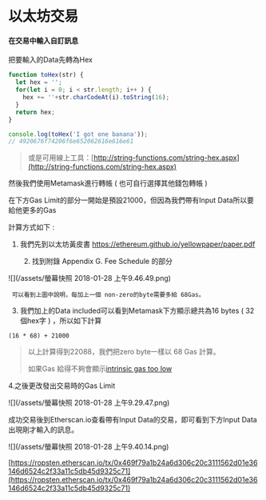 # 以太坊交易

#### 在交易中輸入自訂訊息

把要輸入的Data先轉為Hex

```js
function toHex(str) {
  let hex = '';
  for(let i = 0; i < str.length; i++ ) {
    hex += ''+str.charCodeAt(i).toString(16);
  }
  return hex;
}

console.log(toHex('I got one banana'));
// 4920676f74206f6e652062616e616e61
```

> 或是可用線上工具：[http://string-functions.com/string-hex.aspx](http://string-functions.com/string-hex.aspx)

然後我們使用Metamask進行轉帳 \( 也可自行選擇其他錢包轉帳 \)

在下方Gas Limit的部分一開始是預設21000，但因為我們帶有Input Data所以要給他更多的Gas

計算方式如下 :

1. 我們先到以太坊黃皮書 https://ethereum.github.io/yellowpaper/paper.pdf

    2. 找到附錄 Appendix G. Fee Schedule 的部分

![](/assets/螢幕快照 2018-01-28 上午9.46.49.png)

     可以看到上圖中說明，每加上一個 non-zero的byte需要多給 68Gas。

   3. 我們加上的Data included可以看到Metamask下方顯示總共為16 bytes \( 32個hex字 \) ，所以如下計算

```
(16 * 68) + 21000
```

> 以上計算得到22088，我們把zero byte一樣以 68 Gas 計算。
>
> 如果Gas 給得不夠會顯示[intrinsic gas too low](https://ethereum.stackexchange.com/questions/1570/mist-what-does-intrinsic-gas-too-low-mean)

   4.之後更改發出交易時的Gas Limit

![](/assets/螢幕快照 2018-01-28 上午9.29.47.png)

成功交易後到Etherscan.io查看帶有Input Data的交易，即可看到下方Input Data出現剛才輸入的訊息。

![](/assets/螢幕快照 2018-01-28 上午9.40.14.png)

[https://ropsten.etherscan.io/tx/0x469f79a1b24a6d306c20c3111562d01e36146d6524c2f33a11c5db45d9325c71](https://ropsten.etherscan.io/tx/0x469f79a1b24a6d306c20c3111562d01e36146d6524c2f33a11c5db45d9325c71)

